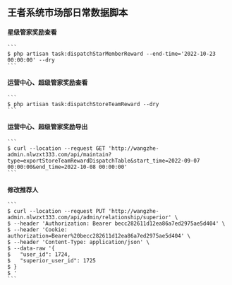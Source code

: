 ## 王者系统市场部日常数据脚本

#### 星级管家奖励查看

    ```
    $ php artisan task:dispatchStarMemberReward --end-time='2022-10-23 00:00:00' --dry
    ```

#### 运营中心、超级管家奖励查看

    ```
    $ php artisan task:dispatchStoreTeamReward --dry
    ```

#### 运营中心、超级管家奖励导出

    ```
    $ curl --location --request GET 'http://wangzhe-admin.nlwzxt333.com/api/maintain?type=exportStoreTeamRewardDispatchTable&start_time=2022-09-07 00:00:00&end_time=2022-10-08 00:00:00'
    ```

#### 修改推荐人

    ```
    $ curl --location --request PUT 'http://wangzhe-admin.nlwzxt333.com/api/admin/relationship/superior' \
    $ --header 'Authorization: Bearer becc282611d12ea86a7ed2975ae5d404' \
    $ --header 'Cookie: authorization=Bearer%20becc282611d12ea86a7ed2975ae5d404' \
    $ --header 'Content-Type: application/json' \
    $ --data-raw '{
    $   "user_id": 1724,
    $   "superior_user_id": 1725
    $ }
    $ '
    ```
